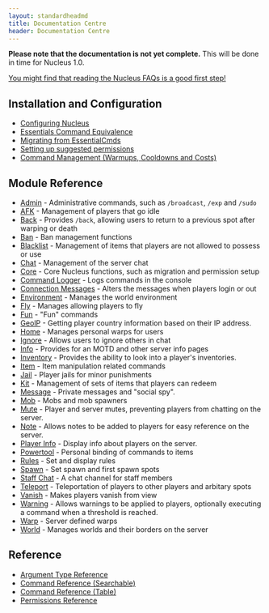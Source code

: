 ```yaml
---
layout: standardheadmd
title: Documentation Centre
header: Documentation Centre
---
```


**Please note that the documentation is not yet complete.** This will be done in time for Nucleus 1.0.

[You might find that reading the Nucleus FAQs is a good first step!](faqs.html)

## Installation and Configuration

* [Configuring Nucleus](configuration/)
* [Essentials Command Equivalence](essentials.html)
* [Migrating from EssentialCmds](configuration/migration.html)
* [Setting up suggested permissions](configuration/permissions.html)
* [Command Management (Warmups, Cooldowns and Costs)](configuration/commands.html)

## Module Reference

* [Admin](modules/admin.html) - Administrative commands, such as `/broadcast`, `/exp` and `/sudo`
* [AFK](modules/afk.html) - Management of players that go idle
* [Back](modules/back.html) - Provides `/back`, allowing users to return to a previous spot after warping or death
* [Ban](modules/ban.html) - Ban management functions
* [Blacklist](modules/blacklist.html) - Management of items that players are not allowed to possess or use
* [Chat](modules/chat.html) - Management of the server chat
* [Core](modules/core.html) - Core Nucleus functions, such as migration and permission setup
* [Command Logger](modules/commandlogger.html) - Logs commands in the console
* [Connection Messages](modules/connectionmessages.html) - Alters the messages when players login or out
* [Environment](modules/environment.html) - Manages the world environment
* [Fly](modules/fly.html) - Manages allowing players to fly
* [Fun](modules/fun.html) - "Fun" commands
* [GeoIP](modules/geo-ip.html) - Getting player country information based on their IP address.
* [Home](modules/home.html) - Manages personal warps for users
* [Ignore](modules/ignore.html) - Allows users to ignore others in chat
* [Info](modules/info.html) - Provides for an MOTD and other server info pages
* [Inventory](modules/inventory.html) - Provides the ability to look into a player's inventories.
* [Item](modules/item.html) - Item manipulation related commands
* [Jail](modules/jail.html) - Player jails for minor punishments
* [Kit](modules/kit.html) - Management of sets of items that players can redeem
* [Message](modules/message.html) - Private messages and "social spy".
* [Mob](modules/mob.html) - Mobs and mob spawners
* [Mute](modules/mute.html) - Player and server mutes, preventing players from chatting on the server.
* [Note](modules/note.html) - Allows notes to be added to players for easy reference on the server.
* [Player Info](modules/playerinfo.html) - Display info about players on the server.
* [Powertool](modules/powertool.html) - Personal binding of commands to items
* [Rules](modules/rules.html) - Set and display rules
* [Spawn](modules/spawn.html) - Set spawn and first spawn spots
* [Staff Chat](modules/staff-chat.html) - A chat channel for staff members
* [Teleport](modules/teleport.html) - Teleportation of players to other players and arbitary spots
* [Vanish](modules/vanish.html) - Makes players vanish from view
* [Warning](modules/warning.html) - Allows warnings to be applied to players, optionally executing a command when a threshold is reached.
* [Warp](modules/warp.html) - Server defined warps
* [World](modules/world.html) - Manages worlds and their borders on the server

## Reference

* [Argument Type Reference](arguments.html)
* [Command Reference (Searchable)](commands2.html)
* [Command Reference (Table)](commands.html)
* [Permissions Reference](permissions.html)

